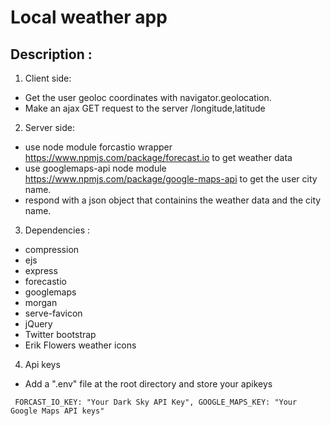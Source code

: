 # Local weather app
## Description :
1. Client side:
 * Get the user geoloc coordinates with navigator.geolocation.
 * Make an ajax GET request to the server <hostname>/longitude,latitude
2. Server side:
 * use node module forcastio wrapper https://www.npmjs.com/package/forecast.io to get weather data
 * use googlemaps-api node module https://www.npmjs.com/package/google-maps-api to get the user city name.
 * respond with a json object that containins the weather data and the city name.
3. Dependencies : 
 * compression
 * ejs
 * express
 * forecastio
 * googlemaps
 * morgan
 * serve-favicon
 * jQuery
 * Twitter bootstrap
 * Erik Flowers weather icons
4. Api keys
 * Add a ".env" file at the root directory and store your apikeys
   
`
FORCAST_IO_KEY: "Your Dark Sky API Key",
GOOGLE_MAPS_KEY: "Your Google Maps API keys"`